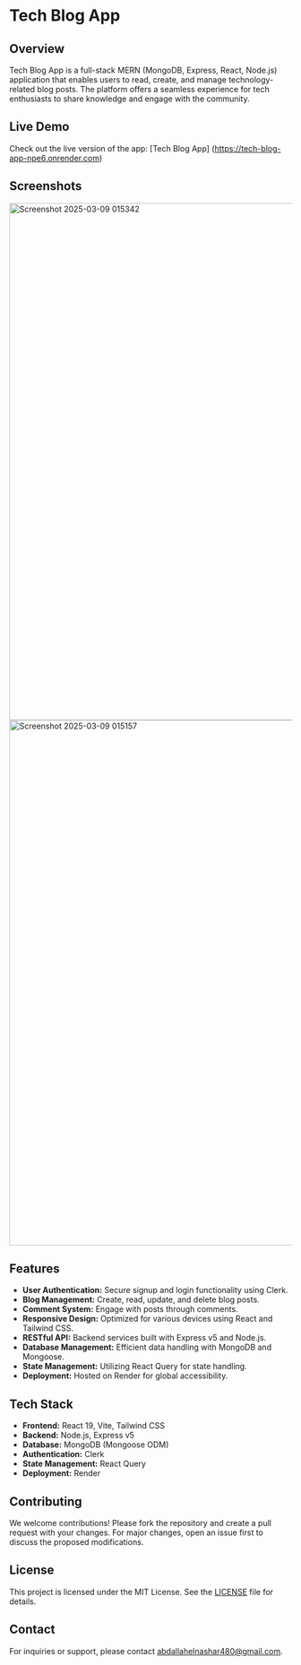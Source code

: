 # Tech Blog App

## Overview

Tech Blog App is a full-stack MERN (MongoDB, Express, React, Node.js) application that enables users to read, create, and manage technology-related blog posts. The platform offers a seamless experience for tech enthusiasts to share knowledge and engage with the community.

## Live Demo

Check out the live version of the app: [Tech Blog App] (https://tech-blog-app-npe6.onrender.com)

## Screenshots

<img width="923" alt="Screenshot 2025-03-09 015342" src="https://github.com/user-attachments/assets/e944f6fd-1dd8-4c42-89ae-f4f0d9a0df4d" />
 <img width="938" alt="Screenshot 2025-03-09 015157" src="https://github.com/user-attachments/assets/8b887a5a-8de8-45f8-b370-a08032871ee8" />


## Features

- **User Authentication:** Secure signup and login functionality using Clerk.
- **Blog Management:** Create, read, update, and delete blog posts.
- **Comment System:** Engage with posts through comments.
- **Responsive Design:** Optimized for various devices using React and Tailwind CSS.
- **RESTful API:** Backend services built with Express v5 and Node.js.
- **Database Management:** Efficient data handling with MongoDB and Mongoose.
- **State Management:** Utilizing React Query for state handling.
- **Deployment:** Hosted on Render for global accessibility.

## Tech Stack

- **Frontend:** React 19, Vite, Tailwind CSS
- **Backend:** Node.js, Express v5
- **Database:** MongoDB (Mongoose ODM)
- **Authentication:** Clerk
- **State Management:** React Query
- **Deployment:** Render

## Contributing

We welcome contributions! Please fork the repository and create a pull request with your changes. For major changes, open an issue first to discuss the proposed modifications.

## License

This project is licensed under the MIT License. See the [LICENSE](LICENSE) file for details.

## Contact

For inquiries or support, please contact [abdallahelnashar480@gmail.com](mailto:abdallahelnashar480@gmail.com).
